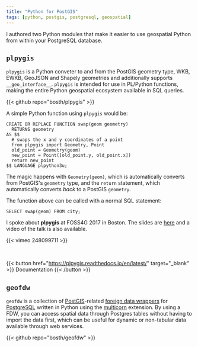 ```yaml
---
title: "Python for PostGIS"
tags: [python, postgis, postgresql, geospatial]
---
```


I authored two Python modules that make it easier to use geospatial Python from within your PostgreSQL database.

## ``plpygis``

``plpygis`` is a Python conveter to and from the PostGIS geometry type, WKB, EWKB, GeoJSON and Shapely geometries and additionally supports `__geo_interface__`. ``plpygis`` is intended for use in PL/Python functions, making the entire Python geospatial ecosystem available in SQL queries.

{{< github repo="bosth/plpygis" >}}

A simple Python function using `plpygis` would be:

```postgresql
CREATE OR REPLACE FUNCTION swap(geom geometry)
  RETURNS geometry
AS $$
  # swaps the x and y coordinates of a point
  from plpygis import Geometry, Point
  old_point = Geometry(geom)
  new_point = Point([old_point.y, old_point.x])
  return new_point
$$ LANGUAGE plpython3u;
```

The magic happens with `Geometry(geom)`, which is automatically converts from PostGIS's `geometry` type, and the `return` statement, which automatically converts *back* to a PostGIS `geometry`.

The function above can be called with a normal SQL statement:

```postgresql
SELECT swap(geom) FROM city;
```

I spoke about **plpygis** at FOSS4G 2017 in Boston. The slides are [here](https://2017.foss4g.org/post_conference/Extending-PostGIS-with-Python.pdf) and a video of the talk is also available.

{{< vimeo 248099711 >}}

<br />

{{< button href="https://plpygis.readthedocs.io/en/latest/" target="_blank" >}}
Documentation
{{< /button >}}

## ``geofdw``

``geofdw`` is a collection of [PostGIS](http://postgis.net)-related [foreign data wrappers](https://wiki.postgresql.org/wiki/Foreign_data_wrappers) for [PostgreSQL](http://postgresql.org) written in Python using the [multicorn](http://multicorn.org) extension. By using a FDW, you can access spatial data through Postgres tables without having to import the data first, which can be useful for dynamic or non-tabular data available through web services.

{{< github repo="bosth/geofdw" >}}
